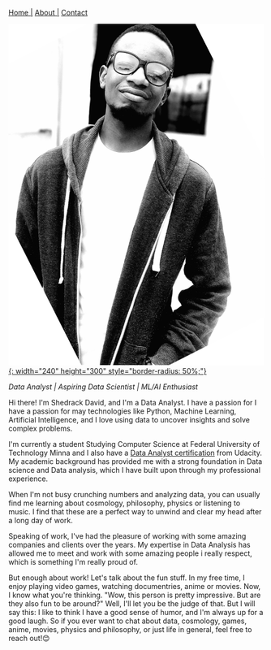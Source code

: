 [Home |](README.md)
[About |](about.md)
[Contact](contact.md)

[![Image](image/profil.jpg){: width="240" height="300" style="border-radius: 50%;"}](image/profil.jpg)

*Data Analyst | Aspiring Data Scientist | ML/AI Enthusiast*

Hi there! I'm Shedrack David, and I'm a Data Analyst. I have a passion for I have a passion for may technologies like Python, Machine Learning, Artificial Intelligence, and I love using data to uncover insights and solve complex problems.

I'm currently a student Studying Computer Science at Federal University of Technology Minna and I also have a [Data Analyst certification](https://confirm.udacity.com/JR59H6LU) from Udacity. My academic background has provided me with a strong foundation in Data science and Data analysis, which I have built upon through my professional experience.

When I'm not busy crunching numbers and analyzing data, you can usually find me learning about cosmology, philosophy, physics or listening to music. I find that these are a perfect way to unwind and clear my head after a long day of work.

Speaking of work, I've had the pleasure of working with some amazing companies and clients over the years. My expertise in Data Analysis has allowed me to meet and work with some amazing people i really respect, which is something I'm really proud of.

But enough about work! Let's talk about the fun stuff. In my free time, I enjoy  playing video games, watching documentries, anime or movies. 
Now, I know what you're thinking. "Wow, this person is pretty impressive. But are they also fun to be around?" Well, I'll let you be the judge of that. But I will say this: I like to think I have a good sense of humor, and I'm always up for a good laugh. So if you ever want to chat about data, cosmology, games, anime, movies, physics and philosophy, or just life in general, feel free to reach out!😊


